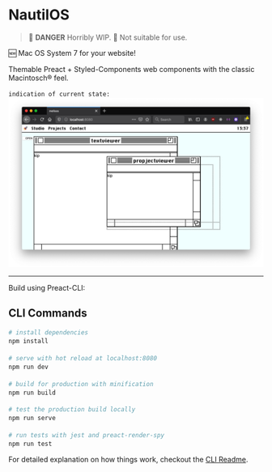 # NautilOS

> 🚨 **DANGER** Horribly WIP. 🚧
> Not suitable for use.

🆕 Mac OS System 7 for your website!

Themable Preact + Styled-Components web components with the classic Macintosch® feel.

`indication of current state:`
![screenshot](/src/screenshots/20200325.png)

---

Build using Preact-CLI:

## CLI Commands

``` bash
# install dependencies
npm install

# serve with hot reload at localhost:8080
npm run dev

# build for production with minification
npm run build

# test the production build locally
npm run serve

# run tests with jest and preact-render-spy
npm run test
```

For detailed explanation on how things work, checkout the [CLI Readme](https://github.com/developit/preact-cli/blob/master/README.md).
